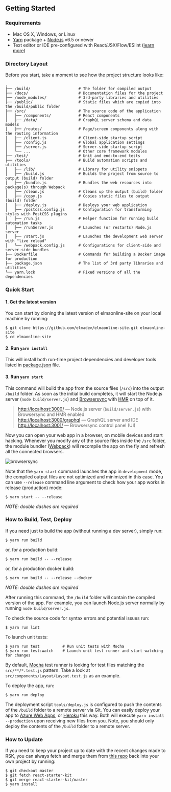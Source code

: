 ## Getting Started

### Requirements

* Mac OS X, Windows, or Linux
* [Yarn](https://yarnpkg.com/) package + [Node.js](https://nodejs.org/) v6.5 or
  newer
* Text editor or IDE pre-configured with React/JSX/Flow/ESlint
  ([learn more](./how-to-configure-text-editors.md))

### Directory Layout

Before you start, take a moment to see how the project structure looks like:

```
.
├── /build/                     # The folder for compiled output
├── /docs/                      # Documentation files for the project
├── /node_modules/              # 3rd-party libraries and utilities
├── /public/                    # Static files which are copied into the /build/public folder
├── /src/                       # The source code of the application
│   ├── /components/            # React components
│   ├── /data/                  # GraphQL server schema and data models
│   ├── /routes/                # Page/screen components along with the routing information
│   ├── /client.js              # Client-side startup script
│   ├── /config.js              # Global application settings
│   ├── /server.js              # Server-side startup script
│   └── ...                     # Other core framework modules
├── /test/                      # Unit and end-to-end tests
├── /tools/                     # Build automation scripts and utilities
│   ├── /lib/                   # Library for utility snippets
│   ├── /build.js               # Builds the project from source to output (build) folder
│   ├── /bundle.js              # Bundles the web resources into package(s) through Webpack
│   ├── /clean.js               # Cleans up the output (build) folder
│   ├── /copy.js                # Copies static files to output (build) folder
│   ├── /deploy.js              # Deploys your web application
│   ├── /postcss.config.js      # Configuration for transforming styles with PostCSS plugins
│   ├── /run.js                 # Helper function for running build automation tasks
│   ├── /runServer.js           # Launches (or restarts) Node.js server
│   ├── /start.js               # Launches the development web server with "live reload"
│   └── /webpack.config.js      # Configurations for client-side and server-side bundles
├── Dockerfile                  # Commands for building a Docker image for production
├── package.json                # The list of 3rd party libraries and utilities
└── yarn.lock                   # Fixed versions of all the dependencies
```

### Quick Start

#### 1. Get the latest version

You can start by cloning the latest version of elmaonline-site on your
local machine by running:

```shell
$ git clone https://github.com/elmadev/elmaonline-site.git elmaonline-site
$ cd elmaonline-site
```

#### 2. Run `yarn install`

This will install both run-time project dependencies and developer tools listed
in [package.json](../package.json) file.

#### 3. Run `yarn start`

This command will build the app from the source files (`/src`) into the output
`/build` folder. As soon as the initial build completes, it will start the
Node.js server (`node build/server.js`) and
[Browsersync](https://browsersync.io/) with
[HMR](https://webpack.github.io/docs/hot-module-replacement) on top of it.

> [http://localhost:3000/](http://localhost:3000/) — Node.js server
> (`build/server.js`) with Browsersync and HMR enabled\
> [http://localhost:3000/graphql](http://localhost:3000/graphql) — GraphQL server
> and IDE\
> [http://localhost:3001/](http://localhost:3001/) — Browsersync control panel
> (UI)

Now you can open your web app in a browser, on mobile devices and start hacking.
Whenever you modify any of the source files inside the `/src` folder, the module
bundler ([Webpack](http://webpack.github.io/)) will recompile the app on the fly
and refresh all the connected browsers.

![browsersync](https://dl.dropboxusercontent.com/u/16006521/react-starter-kit/brwosersync.jpg)

Note that the `yarn start` command launches the app in `development` mode, the
compiled output files are not optimized and minimized in this case. You can use
`--release` command line argument to check how your app works in release
(production) mode:

```shell
$ yarn start -- --release
```

_NOTE: double dashes are required_

### How to Build, Test, Deploy

If you need just to build the app (without running a dev server), simply run:

```shell
$ yarn run build
```

or, for a production build:

```shell
$ yarn run build -- --release
```

or, for a production docker build:

```shell
$ yarn run build -- --release --docker
```

_NOTE: double dashes are required_

After running this command, the `/build` folder will contain the compiled
version of the app. For example, you can launch Node.js server normally by
running `node build/server.js`.

To check the source code for syntax errors and potential issues run:

```shell
$ yarn run lint
```

To launch unit tests:

```shell
$ yarn run test          # Run unit tests with Mocha
$ yarn run test:watch    # Launch unit test runner and start watching for changes
```

By default, [Mocha](https://mochajs.org/) test runner is looking for test files
matching the `src/**/*.test.js` pattern. Take a look at
`src/components/Layout/Layout.test.js` as an example.

To deploy the app, run:

```shell
$ yarn run deploy
```

The deployment script `tools/deploy.js` is configured to push the contents of
the `/build` folder to a remote server via Git. You can easily deploy your app
to
[Azure Web Apps](https://azure.microsoft.com/en-us/services/app-service/web/),
or [Heroku](https://www.heroku.com/) this way. Both will execute `yarn install --production` upon receiving new files from you. Note, you should only deploy
the contents of the `/build` folder to a remote server.

### How to Update

If you need to keep your project up to date with the recent changes made to RSK,
you can always fetch and merge them from
[this repo](https://github.com/kriasoft/react-starter-kit) back into your own
project by running:

```shell
$ git checkout master
$ git fetch react-starter-kit
$ git merge react-starter-kit/master
$ yarn install
```
